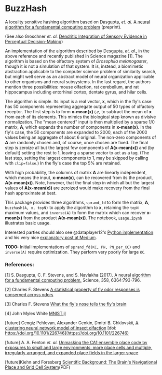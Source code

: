 # BuzzHash

A locality sensitive hashing algorithm based on Dasgupta, *et. al.* [A neural algorithm for a fundamental computing problem](http://dx.doi.org/10.1101/180471) (preprint).

(See also Groschner *et. al.* [Dendritic Integration of Sensory Evidence in Perceptual Decision-Making](https://www.cell.com/cell/fulltext/S0092-8674(18)30447-1?_returnURL=https%3A%2F%2Flinkinghub.elsevier.com%2Fretrieve%2Fpii%2FS0092867418304471%3Fshowall%3Dtrue))

An implementation of the algorithm described by Desgupta, *et. al.*, in the above reference and recently published in Science magazine [1]. The algorithm is based on the olfactory system of *Drosophila melanogaster*, though it is not a simulation of that system. It is, instead, a biomimetic abstraction applicable to the computer science problem of similarity search, but might well serve as an abstract model of neural organization applicable to other organisms and neural subsystems. In the last regard, the authors mention three possibilities: mouse olfaction, rat cerebellum, and rat hippocampus including entorhinal cortex, dentate gyrus, and hilar cells.

The algorithm is simple. Its input is a real vector, **x**, which in the fly's case has 50 components representing aggregate output of 50 types of olfactory receptor. The first step is to form **x-mean(x)** *i,e,* to subtract the mean of **x** from each of its elements. This mimics the biological step known as divisive normalization. The "mean centered" input is then multiplied by a sparse 1/0 matrix, **A**, which expands the number of components in **x-mean(x)**. In the fly's case, the 50 components are expanded to 2000, each of the 2000 values being an aggregate of about 6 original. The non-zero components of **A** are randomly chosen and, of course, once chosen are fixed. The final step is zeroize all but the largest few components of **A(x-mean(x))** and (by default) setting the rest to 1, leaving a sparse vector to act as a tag. (The last step, setting the largest components to 1, may be skipped by calling with `clip=false`.) In the fly's case the top 5% are retained.

With high probability, the columns of matrix **A** are linearly independent, which means the input, **x-mean(x)**, can be recovered from its the product, **A(x-mean(x))**. Note, however, that the final step in which all but the largest values of **A(x-mean(x))** are zeroized would make recovery from the final hash approximate at best.  

This package provides three algorithms, `sprand_fd` to form the matrix, **A**, `buzzhash(A, x, topN)` to apply the algorithm to **x**, retaining the `topN` maximum values, and `inverse(A)` to form the matrix which can recover **x-mean(x)** from the product **A(x-mean(x))**. The notebook, [`usage.ipynb`](https://github.com/WilCrofter/BuzzHash/blob/master/notebooks/usage.ipynb) illustrates basic usage.

Interested parties should also see @dataplayer12's [Python implementation](https://github.com/dataplayer12/Fly-LSH) and his very nice [explanatory post at Medium](https://medium.com/@jaiyamsharma/efficient-nearest-neighbors-inspired-by-the-fruit-fly-brain-6ef8fed416ee).

**TODO:** Initial implementations of `sprand_fd(KC, PN, PN_per_KC)` and `inverse(A)` require optimization. They perform very poorly for large `KC`.

### References:

[1] S. Dasgupta, C. F. Stevens, and S. Navlakha (2017). [A neural algorithm for a fundamental computing problem.](http://science.sciencemag.org/content/358/6364/793.full?ijkey=aX3uts9Y4xqPE&keytype=ref&siteid=sci) Science, 358, 6364:793-796.

[2] Charles F. Stevens [A statistical property of fly odor responses is conserved across odors](http://www.pnas.org/content/113/24/6737.full)

[3] Charles F. Stevens [What the fly's nose tells the fly's brain](http://www.pnas.org/content/112/30/9460.full)

[4] John Myles White [MNIST.jl](https://github.com/johnmyleswhite/MNIST.jl#mnistjl)

[future] Cengiz Pehlevan, Alexander Genkin, Dmitri B. Chklovskii, [A clustering neural network model of insect olfaction](https://www.biorxiv.org/content/early/2017/11/30/226746) [doi: https://doi.org/10.1101/226746](https://doi.org/10.1101/226746) 

[future] A. A. Fenton *et. al.* 
[Unmasking the CA1 ensemble place code by exposures to small and large environments: more place cells and multiple, irregularly-arranged, and expanded place fields in the larger space](https://www.ncbi.nlm.nih.gov/pmc/articles/PMC2695947/)

[future]Kiehn and Forssberg [Scientific Background: The Brain's Navigational Place and Grid Cell System](https://www.nobelprize.org/nobel_prizes/medicine/laureates/2014/advanced-medicineprize2014.pdf)(PDF)
